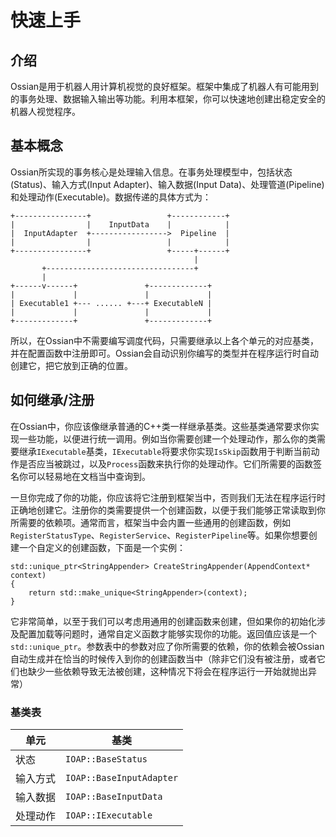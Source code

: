 # 快速上手

## 介绍

Ossian是用于机器人用计算机视觉的良好框架。框架中集成了机器人有可能用到的事务处理、数据输入输出等功能。利用本框架，你可以快速地创建出稳定安全的机器人视觉程序。

## 基本概念

Ossian所实现的事务核心是处理输入信息。在事务处理模型中，包括状态(Status)、输入方式(Input Adapter)、输入数据(Input Data)、处理管道(Pipeline)和处理动作(Executable)。数据传递的具体方式为：

~~~
+----------------+                 +------------+
|                |    InputData    |            |
|  InputAdapter  +----------------->  Pipeline  |
|                |                 |            |
+----------------+                 +-----+------+
                                         |
       +---------------------------------+
       |
+------v------+               +-------------+
|             |               |             |
| Executable1 +--- ...... +---+ ExecutableN |
|             |               |             |
+-------------+               +-------------+
~~~

所以，在Ossian中不需要编写调度代码，只需要继承以上各个单元的对应基类，并在配置函数中注册即可。Ossian会自动识别你编写的类型并在程序运行时自动创建它，把它放到正确的位置。

## 如何继承/注册

在Ossian中，你应该像继承普通的C++类一样继承基类。这些基类通常要求你实现一些功能，以便进行统一调用。例如当你需要创建一个处理动作，那么你的类需要继承`IExecutable`基类，`IExecutable`将要求你实现`IsSkip`函数用于判断当前动作是否应当被跳过，以及`Process`函数来执行你的处理动作。它们所需要的函数签名你可以轻易地在文档当中查询到。

一旦你完成了你的功能，你应该将它注册到框架当中，否则我们无法在程序运行时正确地创建它。注册你的类需要提供一个创建函数，以便于我们能够正常读取到你所需要的依赖项。通常而言，框架当中会内置一些通用的创建函数，例如`RegisterStatusType`、`RegisterService`、`RegisterPipeline`等。如果你想要创建一个自定义的创建函数，下面是一个实例：

~~~{.cpp}
std::unique_ptr<StringAppender> CreateStringAppender(AppendContext* context)
{
    return std::make_unique<StringAppender>(context);
}
~~~

它非常简单，以至于我们可以考虑用通用的创建函数来创建，但如果你的初始化涉及配置加载等问题时，通常自定义函数才能够实现你的功能。返回值应该是一个`std::unique_ptr`。参数表中的参数对应了你所需要的依赖，你的依赖会被Ossian自动生成并在恰当的时候传入到你的创建函数当中（除非它们没有被注册，或者它们也缺少一些依赖导致无法被创建，这种情况下将会在程序运行一开始就抛出异常）

### 基类表

| 单元 | 基类 |
| --- | --- |
| 状态 | `IOAP::BaseStatus` |
| 输入方式 | `IOAP::BaseInputAdapter` |
| 输入数据 | `IOAP::BaseInputData` |
| 处理动作 | `IOAP::IExecutable` |
